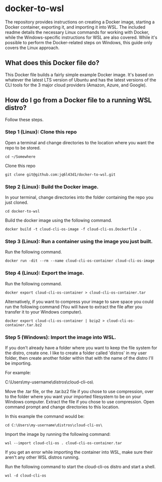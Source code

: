 # docker-to-wsl

The repository provides instructions on creating a Docker image, starting a Docker container, exporting 
it, and importing it into WSL. The included readme details the necessary Linux commands for working with 
Docker, while the Windows-specific instructions for WSL are also covered. While it's possible to perform 
the Docker-related steps on Windows, this guide only covers the Linux approach.

## What does this Docker file do?

This Docker file builds a fairly simple example Docker image. It's based on whatever the latest LTS version
of Ubuntu and has the latest versions of the CLI tools for the 3 major cloud providers (Amazon, Azure, and Google).

## How do I go from a Docker file to a running WSL distro?

Follow these steps.

### Step 1 (Linux): Clone this repo

Open a terminal and change directories to the location where you want the repo to be stored.

```
cd ~/Somewhere
```

Clone this repo

```
git clone git@github.com:jq6l43d1/docker-to-wsl.git
```

### Step 2 (Linux): Build the Docker image.

In your terminal, change directories into the folder containing the repo you just cloned.

```
cd docker-to-wsl
```

Build the docker image using the following command.

```
docker build -t cloud-cli-os-image -f cloud-cli-os.Dockerfile .
```

### Step 3 (Linux): Run a container using the image you just built.

Run the following command.

```
docker run -dit --rm --name cloud-cli-os-container cloud-cli-os-image
```

### Step 4 (Linux): Export the image.

Run the following command.

```
docker export cloud-cli-os-container > cloud-cli-os-container.tar
```

Alternatively, if you want to compress your image to save space you could run the following
command (You will have to extract the file after you transfer it to your Windows computer). 

```
docker export cloud-cli-os-container | bzip2 > cloud-cli-os-container.tar.bz2
```

### Step 5 (Windows): Import the image into WSL.

If you don't already have a folder where you want to keep the file system for the distro,
create one. I like to create a folder called 'distros' in my user folder, then create another
folder within that with the name of the distro I'll be importing.

For example:

C:\Users\my-username\distros\cloud-cli-os\

Move the .tar file, or the .tar.bz2 file if you chose to use compression, over to
the folder where you want your imported filesystem to be on your Windows computer.
Extract the file if you chose to use compression. Open command prompt and change
directories to this location.

In this example the command would be:

```
cd C:\Users\my-username\distros\cloud-cli-os\
```

Import the image by running the following command:

```
wsl --import cloud-cli-os . cloud-cli-os-container.tar
```

If you get an error while importing the container into WSL, make sure their aren't any other
WSL distros running.

Run the following command to start the cloud-cli-os distro and start a shell.

```
wsl -d cloud-cli-os
```
